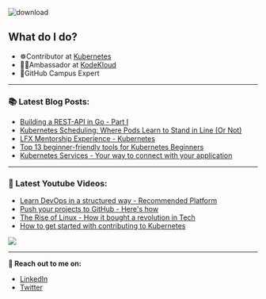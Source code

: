 ![download](https://user-images.githubusercontent.com/86051118/219541058-2333a156-367a-4a4a-83d7-082176d96d96.png)

## What do I do?

- ☸️Contributor at [Kubernetes](https://kubernetes.io/) 
- 🧑‍🎓Ambassador at [KodeKloud](https://kodekloud.com/)
- 🚩GitHub Campus Expert 

---

### 📚 Latest Blog Posts:
  <!-- BLOG-POST-LIST:START -->
- [Building a REST-API in Go - Part I](https://nitishblog.hashnode.dev/building-a-rest-api-in-go-part-i)
- [Kubernetes Scheduling: Where Pods Learn to Stand in Line &lpar;Or Not&rpar;](https://nitishblog.hashnode.dev/kubernetes-scheduling-where-pods-learn-to-stand-in-line-or-not)
- [LFX Mentorship Experience - Kubernetes](https://nitishblog.hashnode.dev/lfx-mentorship-experience-kubernetes)
- [Top 13 beginner-friendly tools for Kubernetes Beginners](https://nitishblog.hashnode.dev/top-13-beginner-friendly-tools-for-kubernetes-beginners)
- [Kubernetes Services - Your way to connect with your application](https://nitishblog.hashnode.dev/kubernetes-services-your-way-to-connect-with-your-application)
<!-- BLOG-POST-LIST:END -->
  
  ---
  
  ### 🎥 Latest Youtube Videos:
  
  - [Learn DevOps in a structured way - Recommended Platform](https://youtu.be/OMzeMn_XeEg)
  - [Push your projects to GitHub - Here's how](https://youtu.be/qj4OXjEiB1A)
  - [The Rise of Linux - How it bought a revolution in Tech](https://youtu.be/v_i6vKN79Fg)
  - [How to get started with contributing to Kubernetes](https://www.youtube.com/watch?v=pGq1cMSKHZs&t=702s)

![](https://github.com/NitishKumar06/NitishKumar06/blob/main/ezgif-1-dddc365b19.gif)
  
  ---

<!--  -->

**🔗 Reach out to me on:**

- [LinkedIn](https://www.linkedin.com/in/nitishfy/)
- [Twitter](https://twitter.com/nitishfy)
